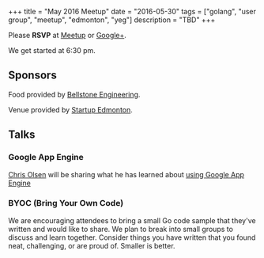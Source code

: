 
+++
title = "May 2016 Meetup"
date = "2016-05-30"
tags = ["golang", "user group", "meetup", "edmonton", "yeg"]
description = "TBD"
+++

Please **RSVP** at [Meetup](http://www.meetup.com/startupedmonton/events/228742988/) or [Google+](https://plus.google.com/events/cjkem5cko89nmcejcrf93ikmjtk?authkey=CL__7rGura3EUw).

We get started at 6:30 pm.

## Sponsors 

Food provided by [Bellstone Engineering](http://bellstone.ca/).

Venue provided by [Startup Edmonton](http://www.startupedmonton.com/).

## Talks

### Google App Engine

[Chris Olsen](https://github.com/chrisolsen) will be sharing what he has learned about [using Google App Engine](https://cloud.google.com/appengine/)

### BYOC (Bring Your Own Code)

We are encouraging attendees to bring a small Go code sample that they've written and would like to share. We plan to break into small groups to discuss and learn together. Consider things you have written that you found neat, challenging, or are proud of. Smaller is better.
